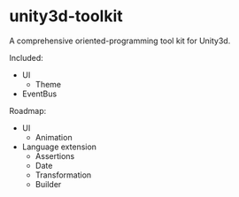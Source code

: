 # unity3d-toolkit

A comprehensive oriented-programming tool kit for Unity3d.

Included:

- UI
  - Theme
- EventBus

Roadmap:
- UI
  - Animation
- Language extension
  - Assertions
  - Date
  - Transformation
  - Builder
